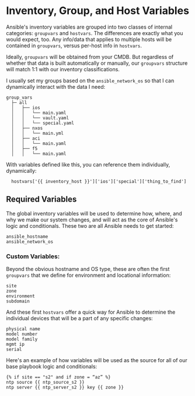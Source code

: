 # Inventory, Group, and Host Variables

Ansible's inventory variables are grouped into two classes of internal categories: `groupvars` and `hostvars`. The differences are exactly what you would expect, too. Any info/data that applies to multiple hosts will be contained in `groupvars`, versus per-host info in `hostvars`.

Ideally, `groupvars` will be obtained from your CMDB. But regardless of whether that data is built automatically or manually, our `groupvars` structure will match 1:1 with our inventory classifications.

I usually set my groups based on the `ansible_network_os` so that I can dynamically interact with the data I need:

```
group_vars
  ├─ all
  │   ├── ios
  │   │   └── main.yaml
  │   │   └── vault.yaml
  │   │   └── special.yaml
  │   ├── nxos
  │   │   └── main.yml
  │   ├── aci
  │   │   └── main.yaml
  │   ├── f5
  │   │   └── main.yaml
```

With variables defined like this, you can reference them individually, dynamically:
```
  hostvars['{{ inventory_host }}']['ios']['special']['thing_to_find']
```

## Required Variables

The global inventory variables will be used to determine how, where, and why we make our system changes, and will act as the core of Ansible's logic and conditionals. These two are all Ansible needs to get started:

```
ansible_hostname
ansible_network_os
```

### Custom Variables:

Beyond the obvious hostname and OS type, these are often the first `groupvars` that we define for environment and locational information:

```
site
zone
environment
subdomain
```

And these first `hostvars` offer a quick way for Ansible to determine the individual devices that will be a part of any specific changes:

```
physical name
model number
model family 
mgmt ip
serial
```

Here's an example of how variables will be used as the source for all of our base playbook logic and conditionals:

```
{% if site == "s2" and if zone = “az” %}
ntp source {{ ntp_source_s2 }}
ntp server {{ ntp_server_s2 }} key {{ zone }}
```
